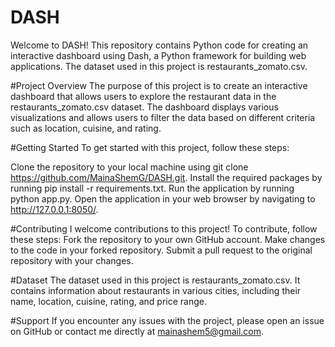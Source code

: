 # DASH
Welcome to DASH! This repository contains Python code for creating an interactive dashboard using Dash, a Python framework for building web applications. The dataset used in this project is restaurants_zomato.csv.

#Project Overview
The purpose of this project is to create an interactive dashboard that allows users to explore the restaurant data in the restaurants_zomato.csv dataset. The dashboard displays various visualizations and allows users to filter the data based on different criteria such as location, cuisine, and rating.

#Getting Started
To get started with this project, follow these steps:

Clone the repository to your local machine using git clone https://github.com/MainaShemG/DASH.git.
Install the required packages by running pip install -r requirements.txt.
Run the application by running python app.py.
Open the application in your web browser by navigating to http://127.0.0.1:8050/.

#Contributing
I welcome contributions to this project! To contribute, follow these steps:
Fork the repository to your own GitHub account.
Make changes to the code in your forked repository.
Submit a pull request to the original repository with your changes.

#Dataset
The dataset used in this project is restaurants_zomato.csv. It contains information about restaurants in various cities, including their name, location, cuisine, rating, and price range.

#Support
If you encounter any issues with the project, please open an issue on GitHub or contact me directly at mainashem5@gmail.com.

